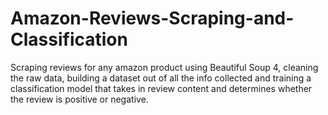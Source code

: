 # Amazon-Reviews-Scraping-and-Classification

Scraping reviews for any amazon product using Beautiful Soup 4, cleaning the raw data, building a dataset out of all the info collected and training a classification model that takes in review content and determines whether the review is positive or negative.
